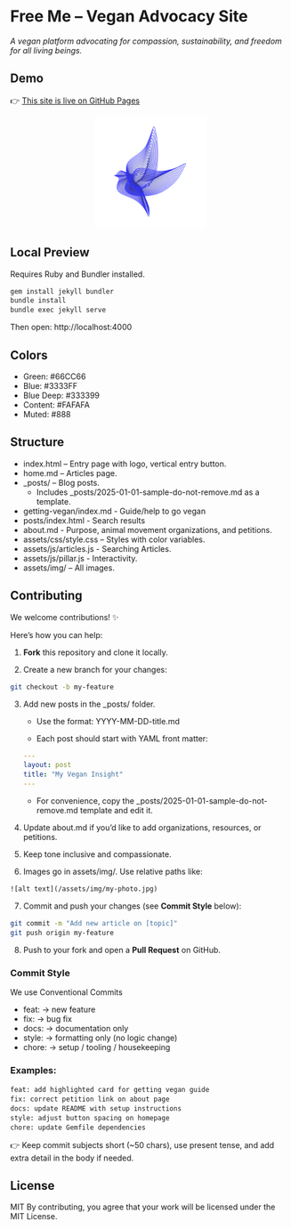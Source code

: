 # Free Me – Vegan Advocacy Site
*A vegan platform advocating for compassion, sustainability, and freedom for all living beings.*

## Demo
👉 [This site is live on GitHub Pages](https://jakasienka.github.io/vegan-platform/)

<p align="center">
  <img src="assets/img/logo.svg" alt="Free Me Logo" width="200"/>
</p>

## Local Preview
Requires Ruby and Bundler installed.

```bash
gem install jekyll bundler
bundle install
bundle exec jekyll serve
```

Then open: http://localhost:4000

## Colors
- Green: #66CC66
- Blue: #3333FF
- Blue Deep: #333399
- Content: #FAFAFA
- Muted: #888

## Structure
- index.html – Entry page with logo, vertical entry button.
- home.md – Articles page.
- _posts/ – Blog posts.
  - Includes _posts/2025-01-01-sample-do-not-remove.md as a template.
- getting-vegan/index.md - Guide/help to go vegan
- posts/index.html - Search results
- about.md - Purpose, animal movement organizations, and petitions.
- assets/css/style.css – Styles with color variables.
- assets/js/articles.js - Searching Articles.
- assets/js/pillar.js - Interactivity.
- assets/img/ – All images.

## Contributing
We welcome contributions! ✨

Here’s how you can help:

1. **Fork** this repository and clone it locally.

2. Create a new branch for your changes:
   
```bash
git checkout -b my-feature
```

3. Add new posts in the _posts/ folder. 
   - Use the format:
    YYYY-MM-DD-title.md
    
   - Each post should start with YAML front matter:
  
    ```yaml
    ---
    layout: post
    title: "My Vegan Insight"
    ---
    ```

   - For convenience, copy the _posts/2025-01-01-sample-do-not-remove.md template and edit it.

4. Update about.md if you’d like to add organizations, resources, or petitions.
   
5. Keep tone inclusive and compassionate.
   
6. Images go in assets/img/. Use relative paths like:

```html
![alt text](/assets/img/my-photo.jpg)
```

7. Commit and push your changes (see **Commit Style** below):
   
```bash
git commit -m "Add new article on [topic]"
git push origin my-feature
```

8. Push to your fork and open a **Pull Request** on GitHub.

### Commit Style
We use Conventional Commits

- feat: → new feature
- fix: → bug fix
- docs: → documentation only
- style: → formatting only (no logic change)
- chore: → setup / tooling / housekeeping

### Examples:

```bash
feat: add highlighted card for getting vegan guide
fix: correct petition link on about page
docs: update README with setup instructions
style: adjust button spacing on homepage
chore: update Gemfile dependencies
```

👉 Keep commit subjects short (~50 chars), use present tense, and add extra detail in the body if needed.

## License
MIT
By contributing, you agree that your work will be licensed under the MIT License.